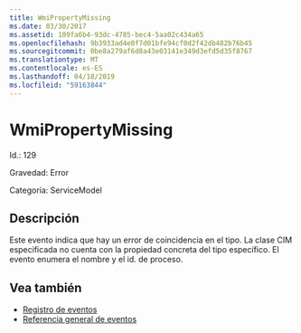```yaml
---
title: WmiPropertyMissing
ms.date: 03/30/2017
ms.assetid: 109fa6b4-93dc-4785-bec4-5aa02c434a65
ms.openlocfilehash: 9b3933ad4e0f7d01bfe94cf0d2f42db482b76b45
ms.sourcegitcommit: 0be8a279af6d8a43e03141e349d3efd5d35f8767
ms.translationtype: MT
ms.contentlocale: es-ES
ms.lasthandoff: 04/18/2019
ms.locfileid: "59163844"
---
```

# <a name="wmipropertymissing"></a>WmiPropertyMissing
Id.: 129  
  
 Gravedad: Error  
  
 Categoría: ServiceModel  
  
## <a name="description"></a>Descripción  
 Este evento indica que hay un error de coincidencia en el tipo. La clase CIM especificada no cuenta con la propiedad concreta del tipo específico. El evento enumera el nombre y el id. de proceso.  
  
## <a name="see-also"></a>Vea también

- [Registro de eventos](../../../../../docs/framework/wcf/diagnostics/event-logging/index.md)
- [Referencia general de eventos](../../../../../docs/framework/wcf/diagnostics/event-logging/events-general-reference.md)
